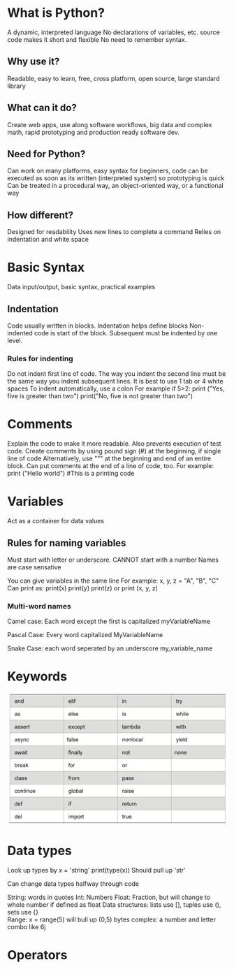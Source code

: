 # What is Python?
A dynamic, interpreted language
No declarations of variables, etc. source code makes it short and flexible
No need to remember syntax.
## Why use it?
Readable, easy to learn, free, cross platform, open source, large standard library
## What can it do?
Create web apps, use along software workflows, big data and complex math, rapid prototyping and production ready software dev.
## Need for Python?
Can work on many platforms, easy syntax for beginners, code can be executed as soon as its written (interpreted system) so prototyping is quick
Can be treated in a procedural way, an object-oriented way, or a functional way
## How different?
Designed for readability
Uses new lines to complete a command
Relies on indentation and white space
# Basic Syntax
Data input/output, basic syntax, practical examples
## Indentation
Code usually written in blocks. Indentation helps define blocks
Non-indented code is start of the block. Subsequent must be indented by one level.
### Rules for indenting
Do not indent first line of code.
The way you indent the second line must be the same way you indent subsequent lines.
It is best to use 1 tab or 4 white spaces
To indent automatically, use a colon
For example
if 5>2:
    print ("Yes, five is greater than two")
print("No, five is not greater than two")

# Comments
Explain the code to make it more readable.
Also prevents execution of test code.
Create comments by using pound sign (#) at the beginning, if single line of code
Alternatively, use """ at the beginning and end of an entire block.
Can put comments at the end of a line of code, too.
For example: print ("Hello world") #This is a printing code

# Variables
Act as a container for data values

## Rules for naming variables
Must start with letter or underscore.
CANNOT start with a number
Names are case sensative

You can give variables in the same line
For example: x, y, z = "A", "B", "C"
Can print as:
print(x)
print(y)
print(z)
or print (x, y, z)

### Multi-word names
Camel case: Each word except the first is capitalized
myVariableName

Pascal Case: Every word capitalized
MyVariableName

Snake Case: each word seperated by an underscore
my_variable_name

# Keywords
<img src="https://github.com/peterjurich/technicalwriting/blob/150d55f8ae2a968b948c4c63202039970a5d2a68/notes/Screenshot%202022-11-22%20at%2010.18.05%20AM.png" alt="A table of Python keywords" title="A table of Python keywords">

# Data types
Look up types by
x = 'string'
print(type(x))
Should pull up 'str'

Can change data types halfway through code

String: words in quotes
Int: Numbers
Float: Fraction, but will change to whole number if defined as float
Data structures: lists use [], tuples use (), sets use {}  
Range: x = range(5) will bull up (0,5)
bytes
complex: a number and letter combo like 6j

# Operators

